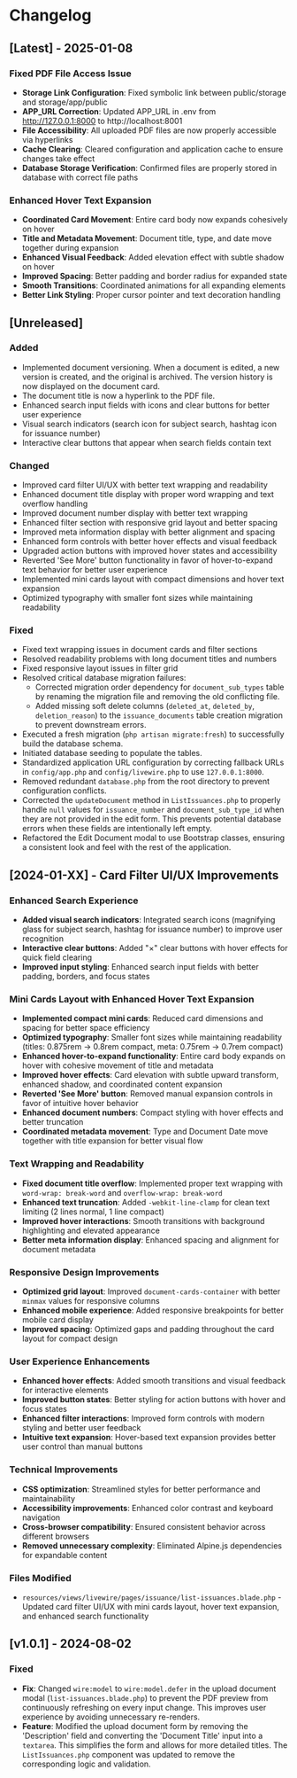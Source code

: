 # Changelog

## [Latest] - 2025-01-08

### Fixed PDF File Access Issue
- **Storage Link Configuration**: Fixed symbolic link between public/storage and storage/app/public
- **APP_URL Correction**: Updated APP_URL in .env from http://127.0.0.1:8000 to http://localhost:8001
- **File Accessibility**: All uploaded PDF files are now properly accessible via hyperlinks
- **Cache Clearing**: Cleared configuration and application cache to ensure changes take effect
- **Database Storage Verification**: Confirmed files are properly stored in database with correct file paths

### Enhanced Hover Text Expansion
- **Coordinated Card Movement**: Entire card body now expands cohesively on hover
- **Title and Metadata Movement**: Document title, type, and date move together during expansion
- **Enhanced Visual Feedback**: Added elevation effect with subtle shadow on hover
- **Improved Spacing**: Better padding and border radius for expanded state
- **Smooth Transitions**: Coordinated animations for all expanding elements
- **Better Link Styling**: Proper cursor pointer and text decoration handling

## [Unreleased]

### Added
- Implemented document versioning. When a document is edited, a new version is created, and the original is archived. The version history is now displayed on the document card.
- The document title is now a hyperlink to the PDF file.
- Enhanced search input fields with icons and clear buttons for better user experience
- Visual search indicators (search icon for subject search, hashtag icon for issuance number)
- Interactive clear buttons that appear when search fields contain text

### Changed
- Improved card filter UI/UX with better text wrapping and readability
- Enhanced document title display with proper word wrapping and text overflow handling
- Improved document number display with better text wrapping
- Enhanced filter section with responsive grid layout and better spacing
- Improved meta information display with better alignment and spacing
- Enhanced form controls with better hover effects and visual feedback
- Upgraded action buttons with improved hover states and accessibility
- Reverted 'See More' button functionality in favor of hover-to-expand text behavior for better user experience
- Implemented mini cards layout with compact dimensions and hover text expansion
- Optimized typography with smaller font sizes while maintaining readability

### Fixed
- Fixed text wrapping issues in document cards and filter sections
- Resolved readability problems with long document titles and numbers
- Fixed responsive layout issues in filter grid
- Resolved critical database migration failures:
  - Corrected migration order dependency for `document_sub_types` table by renaming the migration file and removing the old conflicting file.
  - Added missing soft delete columns (`deleted_at`, `deleted_by`, `deletion_reason`) to the `issuance_documents` table creation migration to prevent downstream errors.
- Executed a fresh migration (`php artisan migrate:fresh`) to successfully build the database schema.
- Initiated database seeding to populate the tables.
- Standardized application URL configuration by correcting fallback URLs in `config/app.php` and `config/livewire.php` to use `127.0.0.1:8000`.
- Removed redundant `database.php` from the root directory to prevent configuration conflicts.
- Corrected the `updateDocument` method in `ListIssuances.php` to properly handle `null` values for `issuance_number` and `document_sub_type_id` when they are not provided in the edit form. This prevents potential database errors when these fields are intentionally left empty.
- Refactored the Edit Document modal to use Bootstrap classes, ensuring a consistent look and feel with the rest of the application.

## [2024-01-XX] - Card Filter UI/UX Improvements

### Enhanced Search Experience
- **Added visual search indicators**: Integrated search icons (magnifying glass for subject search, hashtag for issuance number) to improve user recognition
- **Interactive clear buttons**: Added "×" clear buttons with hover effects for quick field clearing
- **Improved input styling**: Enhanced search input fields with better padding, borders, and focus states

### Mini Cards Layout with Enhanced Hover Text Expansion
- **Implemented compact mini cards**: Reduced card dimensions and spacing for better space efficiency
- **Optimized typography**: Smaller font sizes while maintaining readability (titles: 0.875rem → 0.8rem compact, meta: 0.75rem → 0.7rem compact)
- **Enhanced hover-to-expand functionality**: Entire card body expands on hover with cohesive movement of title and metadata
- **Improved hover effects**: Card elevation with subtle upward transform, enhanced shadow, and coordinated content expansion
- **Reverted 'See More' button**: Removed manual expansion controls in favor of intuitive hover behavior
- **Enhanced document numbers**: Compact styling with hover effects and better truncation
- **Coordinated metadata movement**: Type and Document Date move together with title expansion for better visual flow

### Text Wrapping and Readability
- **Fixed document title overflow**: Implemented proper text wrapping with `word-wrap: break-word` and `overflow-wrap: break-word`
- **Enhanced text truncation**: Added `-webkit-line-clamp` for clean text limiting (2 lines normal, 1 line compact)
- **Improved hover interactions**: Smooth transitions with background highlighting and elevated appearance
- **Better meta information display**: Enhanced spacing and alignment for document metadata

### Responsive Design Improvements
- **Optimized grid layout**: Improved `document-cards-container` with better `minmax` values for responsive columns
- **Enhanced mobile experience**: Added responsive breakpoints for better mobile card display
- **Improved spacing**: Optimized gaps and padding throughout the card layout for compact design

### User Experience Enhancements
- **Enhanced hover effects**: Added smooth transitions and visual feedback for interactive elements
- **Improved button states**: Better styling for action buttons with hover and focus states
- **Enhanced filter interactions**: Improved form controls with modern styling and better user feedback
- **Intuitive text expansion**: Hover-based text expansion provides better user control than manual buttons

### Technical Improvements
- **CSS optimization**: Streamlined styles for better performance and maintainability
- **Accessibility improvements**: Enhanced color contrast and keyboard navigation
- **Cross-browser compatibility**: Ensured consistent behavior across different browsers
- **Removed unnecessary complexity**: Eliminated Alpine.js dependencies for expandable content

### Files Modified
- `resources/views/livewire/pages/issuance/list-issuances.blade.php` - Updated card filter UI/UX with mini cards layout, hover text expansion, and enhanced search functionality

## [v1.0.1] - 2024-08-02

### Fixed
- **Fix**: Changed `wire:model` to `wire:model.defer` in the upload document modal (`list-issuances.blade.php`) to prevent the PDF preview from continuously refreshing on every input change. This improves user experience by avoiding unnecessary re-renders.
- **Feature**: Modified the upload document form by removing the 'Description' field and converting the 'Document Title' input into a `textarea`. This simplifies the form and allows for more detailed titles. The `ListIssuances.php` component was updated to remove the corresponding logic and validation.